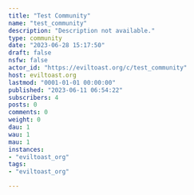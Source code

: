 ```yaml
---
title: "Test Community" 
name: "test_community"
description: "Description not available."
type: community
date: "2023-06-28 15:17:50"
draft: false
nsfw: false
actor_id: "https://eviltoast.org/c/test_community"
host: eviltoast.org
lastmod: "0001-01-01 00:00:00"
published: "2023-06-11 06:54:22"
subscribers: 4
posts: 0
comments: 0
weight: 0
dau: 1
wau: 1
mau: 1
instances:
- "eviltoast_org"
tags: 
- "eviltoast_org"

---
```

